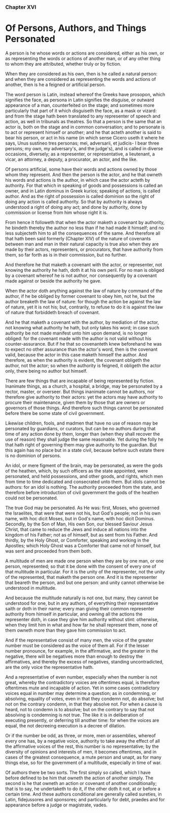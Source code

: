 
### Chapter XVI

# Of Persons, Authors, and Things Personated

A person is he whose words or actions are considered, either as his own, or as representing the words or actions of another man, or of any other thing to whom they are attributed, whether truly or by fiction.

When they are considered as his own, then is he called a natural person: and when they are considered as representing the words and actions of another, then is he a feigned or artificial person.

The word person is Latin, instead whereof the Greeks have prosopon, which signifies the face, as persona in Latin signifies the disguise, or outward appearance of a man, counterfeited on the stage; and sometimes more particularly that part of it which disguiseth the face, as a mask or vizard: and from the stage hath been translated to any representer of speech and action, as well in tribunals as theatres. So that a person is the same that an actor is, both on the stage and in common conversation; and to personate is to act or represent himself or another; and he that acteth another is said to bear his person, or act in his name (in which sense Cicero useth it where he says, Unus sustineo tres personas; mei, adversarii, et judicis- I bear three persons; my own, my adversary's, and the judge's), and is called in diverse occasions, diversely; as a representer, or representative, a lieutenant, a vicar, an attorney, a deputy, a procurator, an actor, and the like.

Of persons artificial, some have their words and actions owned by those whom they represent. And then the person is the actor, and he that owneth his words and actions is the author, in which case the actor acteth by authority. For that which in speaking of goods and possessions is called an owner, and in Latin dominus in Greek kurios; speaking of actions, is called author. And as the right of possession is called dominion so the right of doing any action is called authority. So that by authority is always understood a right of doing any act; and done by authority, done by commission or license from him whose right it is.

From hence it followeth that when the actor maketh a covenant by authority, he bindeth thereby the author no less than if he had made it himself; and no less subjecteth him to all the consequences of the same. And therefore all that hath been said formerly (Chapter XIV) of the nature of covenants between man and man in their natural capacity is true also when they are made by their actors, representers, or procurators, that have authority from them, so far forth as is in their commission, but no further.

And therefore he that maketh a covenant with the actor, or representer, not knowing the authority he hath, doth it at his own peril. For no man is obliged by a covenant whereof he is not author, nor consequently by a covenant made against or beside the authority he gave.

When the actor doth anything against the law of nature by command of the author, if he be obliged by former covenant to obey him, not he, but the author breaketh the law of nature: for though the action be against the law of nature, yet it is not his; but, contrarily, to refuse to do it is against the law of nature that forbiddeth breach of covenant.

And he that maketh a covenant with the author, by mediation of the actor, not knowing what authority he hath, but only takes his word; in case such authority be not made manifest unto him upon demand, is no longer obliged: for the covenant made with the author is not valid without his counter-assurance. But if he that so covenanteth knew beforehand he was to expect no other assurance than the actor's word, then is the covenant valid, because the actor in this case maketh himself the author. And therefore, as when the authority is evident, the covenant obligeth the author, not the actor; so when the authority is feigned, it obligeth the actor only, there being no author but himself.

There are few things that are incapable of being represented by fiction. Inanimate things, as a church, a hospital, a bridge, may be personated by a rector, master, or overseer. But things inanimate cannot be authors, nor therefore give authority to their actors: yet the actors may have authority to procure their maintenance, given them by those that are owners or governors of those things. And therefore such things cannot be personated before there be some state of civil government.

Likewise children, fools, and madmen that have no use of reason may be personated by guardians, or curators, but can be no authors during that time of any action done by them, longer than (when they shall recover the use of reason) they shall judge the same reasonable. Yet during the folly he that hath right of governing them may give authority to the guardian. But this again has no place but in a state civil, because before such estate there is no dominion of persons.

An idol, or mere figment of the brain, may be personated, as were the gods of the heathen, which, by such officers as the state appointed, were personated, and held possessions, and other goods, and rights, which men from time to time dedicated and consecrated unto them. But idols cannot be authors: for an idol is nothing. The authority proceeded from the state, and therefore before introduction of civil government the gods of the heathen could not be personated.

The true God may be personated. As He was: first, Moses, who governed the Israelites, that were that were not his, but God's people; not in his own name, with hoc dicit Moses, but in God's name, with hoc dicit Dominus. Secondly, by the Son of Man, His own Son, our blessed Saviour Jesus Christ, that came to reduce the Jews and induce all nations into the kingdom of his Father; not as of himself, but as sent from his Father. And thirdly, by the Holy Ghost, or Comforter, speaking and working in the Apostles; which Holy Ghost was a Comforter that came not of himself, but was sent and proceeded from them both.

A multitude of men are made one person when they are by one man, or one person, represented; so that it be done with the consent of every one of that multitude in particular. For it is the unity of the representer, not the unity of the represented, that maketh the person one. And it is the representer that beareth the person, and but one person: and unity cannot otherwise be understood in multitude.

And because the multitude naturally is not one, but many, they cannot be understood for one, but in any authors, of everything their representative saith or doth in their name; every man giving their common representer authority from himself in particular, and owning all the actions the representer doth, in case they give him authority without stint: otherwise, when they limit him in what and how far he shall represent them, none of them owneth more than they gave him commission to act.

And if the representative consist of many men, the voice of the greater number must be considered as the voice of them all. For if the lesser number pronounce, for example, in the affirmative, and the greater in the negative, there will be negatives more than enough to destroy the affirmatives, and thereby the excess of negatives, standing uncontradicted, are the only voice the representative hath.

And a representative of even number, especially when the number is not great, whereby the contradictory voices are oftentimes equal, is therefore oftentimes mute and incapable of action. Yet in some cases contradictory voices equal in number may determine a question; as in condemning, or absolving, equality of votes, even in that they condemn not, do absolve; but not on the contrary condemn, in that they absolve not. For when a cause is heard, not to condemn is to absolve; but on the contrary to say that not absolving is condemning is not true. The like it is in deliberation of executing presently, or deferring till another time: for when the voices are equal, the not decreeing execution is a decree of dilation.

Or if the number be odd, as three, or more, men or assemblies, whereof every one has, by a negative voice, authority to take away the effect of all the affirmative voices of the rest, this number is no representative; by the diversity of opinions and interests of men, it becomes oftentimes, and in cases of the greatest consequence, a mute person and unapt, as for many things else, so for the government of a multitude, especially in time of war.

Of authors there be two sorts. The first simply so called, which I have before defined to be him that owneth the action of another simply. The second is he that owneth an action or covenant of another conditionally; that is to say, he undertaketh to do it, if the other doth it not, at or before a certain time. And these authors conditional are generally called sureties, in Latin, fidejussores and sponsores; and particularly for debt, praedes and for appearance before a judge or magistrate, vades.
